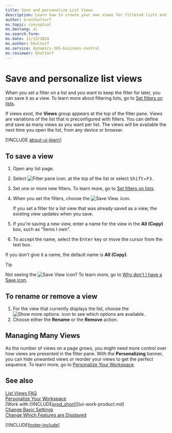 ```yaml
---
title: Save and personalize List Views
description: Learn how to create your own views for filtered lists and how to save, rename, and manage those views.
author: brentholtorf
ms.topic: conceptual
ms.devlang: al
ms.search.form: 
ms.date: 11/13/2024
ms.author: bholtorf
ms.service: dynamics-365-business-central
ms.reviewer: bholtorf
---
```

# Save and personalize list views

When you set a filter on a list and you want to keep the filter for later, you can save it as a view. To learn more about filtering lists, go to [Set filters on lists](ui-enter-criteria-filters.md#set-filters-on-lists).

If views exist, the **Views** group appears at the top of the filter pane. Views are variations of the list that is preconfigured with filters. You can define and save as many views as you want per list. The views will be available the next time you open the list, from any device or browser.

[!INCLUDE [about-ui-learn](includes/about-ui-learn.md)]

## To save a view

1. Open any list page.
2. Select ![Filter pane icon.](media/open-filter-pane-icon.png "Filter pane icon") at the top of the list or select <kbd>Shift</kbd>+<kbd>F3</kbd>.
3. Set one or more new filters. To learn more, go to [Set filters on lists](ui-enter-criteria-filters.md#set-filters-on-lists).
4. When you set  the filters, choose the ![Save View.](media/save_view_icon.png "Save View") icon.

    If you set a filter for a list view that was already saved as a view, the existing view updates when you save.
5. If you're saving a new view, enter a name for the view in the **All (Copy)** box, such as "Items I own".
6. To accept the name, select the <kbd>Enter</kbd> key or move the cursor from the text box.

If you don't give it a name, the default name is **All (Copy)**.

> [!TIP]
> Not seeing the ![Save View](media/save_view_icon.png "Save View") icon? To learn more, go to [Why don't I have a Save icon](/dynamics365/business-central/ui-views-faq#save).

## To rename or remove a view

1. For the view that currently displays the list, choose the ![Show more options.](media/show-more-options-icon.png "Show more options") icon to see which options are available.
2. Choose either the **Rename** or the **Remove** action.

## Managing Many Views

As the number of views on a page grows, you might need more control over how views are presented in the filter pane. With the **Personalizing** banner, you can hide unwanted views or reorder your views to get the perfect sequence. To learn more, go to [Personalize Your Workspace](ui-personalization-user.md).

## See also

[List Views FAQ](ui-views-faq.yml)  
[Personalize Your Workspace](ui-personalization-user.md)  
[Work with [!INCLUDE[prod_short](includes/prod_short.md)]](ui-work-product.md)  
[Change Basic Settings](ui-change-basic-settings.md)  
[Change Which Features are Displayed](ui-experiences.md)  

[!INCLUDE[footer-include](includes/footer-banner.md)]
